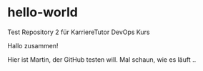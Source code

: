 # hello-world
Test Repository 2 für KarriereTutor DevOps Kurs

Hallo zusammen!

Hier ist Martin, der GitHub testen will. Mal schaun, wie es läuft ..
